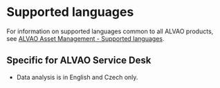 # Supported languages
     
For information on supported languages common to all ALVAO products, see [ALVAO Asset Management - Supported languages](../../alvao-asset-management/implementation/supported-languages).
      
## Specific for ALVAO Service Desk
     
- Data analysis is in English and Czech only.
